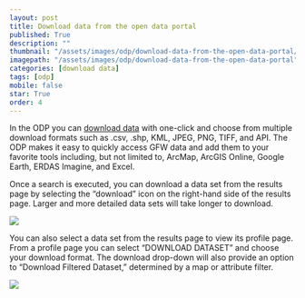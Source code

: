 ```yaml
---
layout: post
title: Download data from the open data portal
published: True
description: ""
thumbnail: "/assets/images/odp/download-data-from-the-open-data-portal/thumbnail.png"
imagepath: "/assets/images/odp/download-data-from-the-open-data-portal"
categories: [download data]
tags: [odp]
mobile: false
star: True
order: 4
---
```


<div id="desktopContent" class="content">
  <p>In the ODP you can <a href="http://doc.arcgis.com/en/open-data/consumer/access-data.htm">download data</a> with one-click and choose from multiple download formats such as .csv, .shp, KML, JPEG, PNG, TIFF, and API. The ODP makes it easy to quickly access GFW data and add them to your favorite tools including, but not limited to, ArcMap, ArcGIS Online, Google Earth, ERDAS Imagine, and Excel.</p>
  <p>Once a search is executed, you can download a data set from the results page by selecting the “download” icon on the right-hand side of the results page. Larger and more detailed data sets will take longer to download.</p>
  <p><img src="{{site.sub_url}}{{page.imagepath}}/desktop/desktop1.png"/></p>
  <p>You can also select a data set from the results page to view its profile page. From a profile page you can select “DOWNLOAD DATASET” and choose your download format. The download drop-down will also provide an option to “Download Filtered Dataset,” determined by a map or attribute filter.</p>
  <p><img src="{{site.sub_url}}{{page.imagepath}}/desktop/desktop2.png"/></p>
</div>

<div id="mobileContent" class="content"></div>

